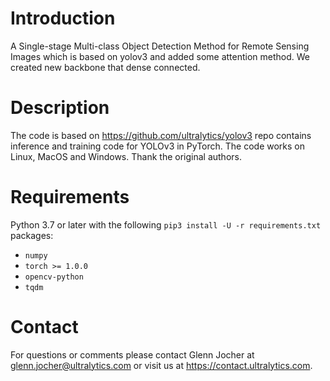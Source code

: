 
# Introduction
A Single-stage Multi-class Object Detection Method for Remote Sensing Images which is based on yolov3 and added some attention method. We created new backbone that dense connected.  

# Description

The code is based on https://github.com/ultralytics/yolov3 repo contains inference and training code for YOLOv3 in PyTorch. The code works on Linux, MacOS and Windows. 
Thank the original authors.

# Requirements

Python 3.7 or later with the following `pip3 install -U -r requirements.txt` packages:

- `numpy`
- `torch >= 1.0.0`
- `opencv-python`
- `tqdm`

# Contact
For questions or comments please contact Glenn Jocher at glenn.jocher@ultralytics.com or visit us at https://contact.ultralytics.com.
